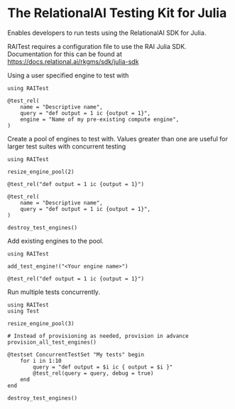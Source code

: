 # The RelationalAI Testing Kit for Julia

Enables developers to run tests using the RelationalAI SDK for Julia.

RAITest requires a configuration file to use the RAI Julia SDK. Documentation for this can be found at https://docs.relational.ai/rkgms/sdk/julia-sdk

Using a user specified engine to test with
```
using RAITest

@test_rel(
    name = "Descriptive name",
    query = "def output = 1 ic {output = 1}",
    engine = "Name of my pre-existing compute engine",
)
```

Create a pool of engines to test with. Values greater than one are useful for larger test suites with concurrent testing

```
using RAITest

resize_engine_pool(2)

@test_rel("def output = 1 ic {output = 1}")

@test_rel(
    name = "Descriptive name",
    query = "def output = 1 ic {output = 1}",
)

destroy_test_engines()
```

Add existing engines to the pool.

```
using RAITest

add_test_engine!("<Your engine name>")

@test_rel("def output = 1 ic {output = 1}")

```

Run multiple tests concurrently.

```
using RAITest
using Test

resize_engine_pool(3)

# Instead of provisioning as needed, provision in advance
provision_all_test_engines()

@testset ConcurrentTestSet "My tests" begin
    for i in 1:10
        query = "def output = $i ic { output = $i }"
        @test_rel(query = query, debug = true)
    end
end

destroy_test_engines()
```
